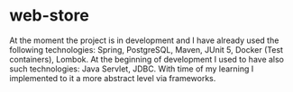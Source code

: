 # web-store
At the moment the project is in development and I have already used the following technologies: Spring, PostgreSQL, Maven, JUnit 5, Docker (Test containers), Lombok. At the beginning of development I used to have also such technologies: Java Servlet, JDBC. With time of my learning I implemented to it a more abstract level via frameworks.  
